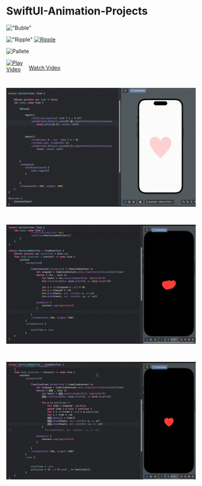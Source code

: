 # SwiftUI-Animation-Projects

!["Buble"](Buble.gif)


!["Ripple"](ripple.gif)
[![Ripple](https://img.shields.io/badge/Ripple-Video-blue)](https://drive.google.com/file/d/1m7hepIa48KfX3PG4at4hJVGEjfiwb7Fp/view?usp=sharing)




<!-- 
!["Watch the video"](https://drive.google.com/file/d/1SsJYopfy24tE2jVwdX2gII8bvHYZUqis/view)

!["Watch the video"](https://r2.rana43oka.workers.dev/0:/MyGitFiles/ripple.mp4) -->

![Pallete](Pallete.gif)
<div style="display: flex; align-items: center;">
  <a href="https://drive.google.com/file/d/1VG8UZ9sJwuc3yA0sjpaTeGmlypvTOd8h/view" target="_blank" style="display: inline-flex; align-items: center;">

  <img src="https://cdn-icons-png.flaticon.com/512/7477/7477009.png" alt="Play Video" style="width: 50px; height: auto; margin-right: 10px; margin-bottom : 10px;">
   <Text>Watch Video </Text>
  </a>
 
</div>

<br>

!["Heart"](Heart.gif)

<br>

!["Heart2"](Heart2.gif)

<br>

!["Heart3"](Heart3.gif)

